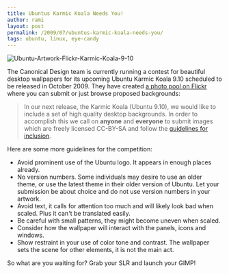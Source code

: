 ```yaml
---
title: Ubuntus Karmic Koala Needs You!
author: rami
layout: post
permalink: /2009/07/ubuntus-karmic-koala-needs-you/
tags: ubuntu, linux, eye-candy
---
```


![Ubuntu-Artwork-Flickr-Karmic-Koala-9-10]({filename}/images/Ubuntu-Artwork-Flickr-Karmic-Koala-9-10.png)

The Canonical Design team is currently running a contest for beautiful desktop wallpapers for its upcoming Ubuntu Karmic Koala 9.10 scheduled to be released in October 2009. They have created [a photo pool on Flickr](http://www.flickr.com/groups/ubuntu-artwork/) where you can submit or just browse proposed backgrounds:

> In our next release, the Karmic Koala (Ubuntu 9.10), we would like to include a set of high quality desktop backgrounds.
> In order to accomplish this we call on **anyone** and **everyone** to submit images which are freely licensed CC-BY-SA and follow the [guidelines for inclusion](http://wiki.ubuntu.com/Artwork/Documentation/Backgrounds).


Here are some more guidelines for the competition:

* Avoid prominent use of the Ubuntu logo. It appears in enough places already.
* No version numbers. Some individuals may desire to use an older theme, or use the latest theme in their older version of Ubuntu. Let your submission be about choice and do not use version numbers in your artwork.
* Avoid text, it calls for attention too much and will likely look bad when scaled. Plus it can't be translated easily.
* Be careful with small patterns, they might become uneven when scaled.
* Consider how the wallpaper will interact with the panels, icons and windows.
* Show restraint in your use of color tone and contrast. The wallpaper sets the scene for other elements, it is not the main act.
	
So what are you waiting for? Grab your SLR and launch your GIMP!
